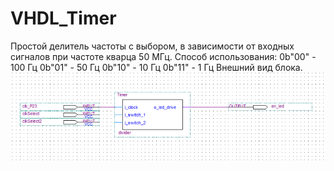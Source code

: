 # VHDL_Timer
Простой делитель частоты с выбором, в зависимости от входных сигналов при частоте кварца 50 МГц.
Способ использования:
0b"00" - 100 Гц
0b"01" - 50 Гц
0b"10" - 10 Гц
0b"11" - 1 Гц
Внешний вид блока.
![Image alt](https://github.com/terramine21/VHDL_Timer/blob/main/divider.PNG)
